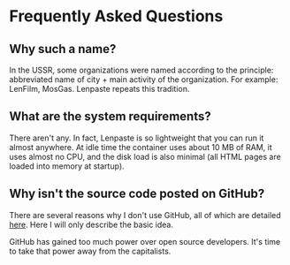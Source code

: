 # Frequently Asked Questions
## Why such a name?
In the USSR, some organizations were named according to the principle:
abbreviated name of city + main activity of the organization.
For example: LenFilm, MosGas.
Lenpaste repeats this tradition.

## What are the system requirements?
There aren't any. In fact, Lenpaste is so lightweight that you can run it almost anywhere.
At idle time the container uses about 10 MB of RAM, it uses almost no CPU,
and the disk load is also minimal (all HTML pages are loaded into memory at startup).

## Why isn't the source code posted on GitHub?
There are several reasons why I don't use GitHub,
all of which are detailed [here](https://git.lcomrade.su/root/give-up-github).
Here I will only describe the basic idea.

GitHub has gained too much power over open source developers.
It's time to take that power away from the capitalists.
